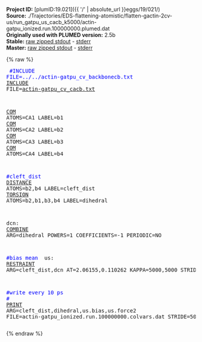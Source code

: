 **Project ID:** [plumID:19.021]({{ '/' | absolute_url }}eggs/19/021/)  
**Source:** ./Trajectories/EDS-flattening-atomistic/flatten-gactin-2cv-us/run_gatpu_us_cacb_k5000/actin-gatpu_ionized.run.100000000.plumed.dat  
**Originally used with PLUMED version:** 2.5b  
**Stable:** [raw zipped stdout](actin-gatpu_ionized.run.100000000.plumed.dat.plumed.stdout.txt.zip) - [stderr](actin-gatpu_ionized.run.100000000.plumed.dat.plumed.stderr)  
**Master:** [raw zipped stdout](actin-gatpu_ionized.run.100000000.plumed.dat.plumed_master.stdout.txt.zip) - [stderr](actin-gatpu_ionized.run.100000000.plumed.dat.plumed_master.stderr)  

{% raw %}<pre>
<span style="color:blue">#INCLUDE FILE=../../actin-gatpu_cv_backbonecb.txt</span>
<a href="https://plumed.github.io/doc-master/user-doc/html/_i_n_c_l_u_d_e.html">INCLUDE</a> FILE=<a href="actin-gatpu_cv_cacb.txt.html">actin-gatpu_cv_cacb.txt</a>

<a href="https://plumed.github.io/doc-master/user-doc/html/_c_o_m.html">COM</a> ATOMS=CA1 LABEL=b1
<a href="https://plumed.github.io/doc-master/user-doc/html/_c_o_m.html">COM</a> ATOMS=CA2 LABEL=b2
<a href="https://plumed.github.io/doc-master/user-doc/html/_c_o_m.html">COM</a> ATOMS=CA3 LABEL=b3
<a href="https://plumed.github.io/doc-master/user-doc/html/_c_o_m.html">COM</a> ATOMS=CA4 LABEL=b4

<span style="color:blue">#cleft_dist</span>
<a href="https://plumed.github.io/doc-master/user-doc/html/_d_i_s_t_a_n_c_e.html">DISTANCE</a> ATOMS=b2,b4 LABEL=cleft_dist
<a href="https://plumed.github.io/doc-master/user-doc/html/_t_o_r_s_i_o_n.html">TORSION</a> ATOMS=b2,b1,b3,b4 LABEL=dihedral

dcn: <a href="https://plumed.github.io/doc-master/user-doc/html/_c_o_m_b_i_n_e.html">COMBINE</a> ARG=dihedral POWERS=1 COEFFICIENTS=-1 PERIODIC=NO

<span style="color:blue">#bias mean </span>
us: <a href="https://plumed.github.io/doc-master/user-doc/html/_r_e_s_t_r_a_i_n_t.html">RESTRAINT</a> ARG=cleft_dist,dcn AT=2.06155,0.110262 KAPPA=5000,5000 STRIDE=2

<span style="color:blue">#write every 10 ps</span>
<span style="color:blue">#</span>
<a href="https://plumed.github.io/doc-master/user-doc/html/_p_r_i_n_t.html">PRINT</a> ARG=cleft_dist,dihedral,us.bias,us.force2 FILE=actin-gatpu_ionized.run.100000000.colvars.dat STRIDE=5000
</pre>{% endraw %}
